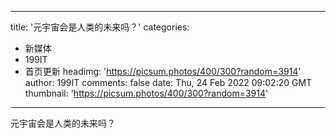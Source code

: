 
---
title: '元宇宙会是人类的未来吗？'
categories: 
 - 新媒体
 - 199IT
 - 首页更新
headimg: 'https://picsum.photos/400/300?random=3914'
author: 199IT
comments: false
date: Thu, 24 Feb 2022 09:02:20 GMT
thumbnail: 'https://picsum.photos/400/300?random=3914'
---

<div>   
元宇宙会是人类的未来吗？  
</div>
            